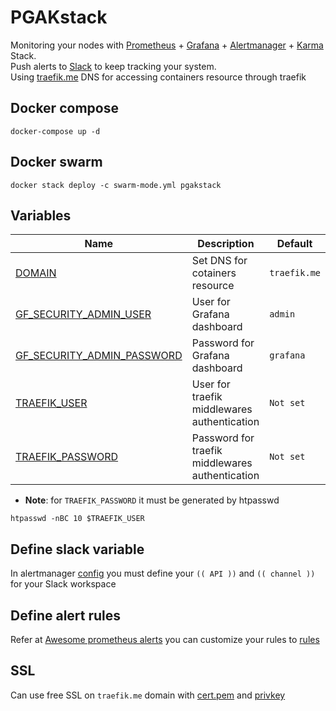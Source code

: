 # PGAKstack

Monitoring your nodes with [Prometheus](prometheus.io) + [Grafana](grafana.org) + [Alertmanager](https://prometheus.io/docs/alerting/latest/alertmanager/) + [Karma](https://karma-dashboard.io/) Stack.<br>
Push alerts to [Slack](https://slack.com/) to keep tracking your system.</br>
Using [traefik.me](traefik.me) DNS for accessing containers resource through traefik 

## Docker compose

```
docker-compose up -d
```

## Docker swarm

```
docker stack deploy -c swarm-mode.yml pgakstack
```

## Variables

| Name | Description | Default |
|------|-------------|---------|
|<a name="DOMAIN"></a> [DOMAIN](#) | Set DNS for cotainers resource | `traefik.me` |
|<a name="GF_USER"></a> [GF_SECURITY_ADMIN_USER](#) | User for Grafana dashboard  | `admin` |
|<a name="GF_PASSWD"></a> [GF_SECURITY_ADMIN_PASSWORD](#) | Password for Grafana dashboard  | `grafana` |
|<a name="TRAEFIK_USER"></a> [TRAEFIK_USER](#) | User for traefik middlewares authentication  | `Not set` |
|<a name="TRAEFIK_PASSWD"></a> [TRAEFIK_PASSWORD](#) | Password for traefik middlewares authentication  | `Not set` |

* **Note**: for `TRAEFIK_PASSWORD` it must be generated by htpasswd

```
htpasswd -nBC 10 $TRAEFIK_USER
```

## Define slack variable
In alertmanager [config](/alertmanager/config.yml) you must define your `(( API ))` and `(( channel ))` for your Slack workspace

## Define alert rules
Refer at [Awesome prometheus alerts](https://awesome-prometheus-alerts.grep.to/) you can customize your rules to [rules](/prometheus/rules.yml)


## SSL 

Can use free SSL on `traefik.me` domain with [cert.pem](http://traefik.me/cert.pem) and [privkey](http://traefik.me/privkey.pem) 